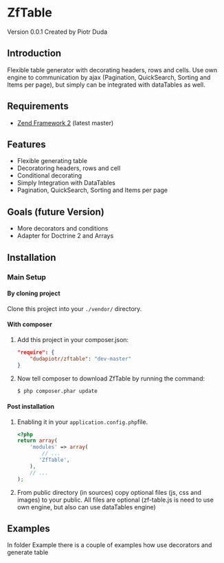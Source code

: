 ZfTable
=======
Version 0.0.1 Created by Piotr Duda

Introduction
------------
Flexible table generator with decorating headers, rows and cells. Use own engine 
to communication by ajax (Pagination, QuickSearch, Sorting and Items per page), 
but simply can be integrated with dataTables as well. 


Requirements
------------

* [Zend Framework 2](https://github.com/zendframework/zf2) (latest master)


Features
----------------
- Flexible generating table
- Decoratoring headers, rows and cell
- Conditional decorating
- Simply Integration with DataTables
- Pagination, QuickSearch, Sorting and Items per page


Goals (future Version)
----------------

- More decorators and conditions
- Adapter for Doctrine 2 and Arrays


Installation
------------

### Main Setup

#### By cloning project

Clone this project into your `./vendor/` directory.

#### With composer

1. Add this project in your composer.json:

    ```json
    "require": {
        "dudapiotr/zftable": "dev-master"
    }
    ```

2. Now tell composer to download ZfTable by running the command:

    ```bash
    $ php composer.phar update
    ```

#### Post installation

1. Enabling it in your `application.config.php`file.

    ```php
    <?php
    return array(
        'modules' => array(
            // ...
           'ZfTable',
        ),
        // ...
    );
    ```

2. From public directory (in sources) copy optional files (js, css and images) to your public.
All files are optional (zf-table.js is need to use own engine, but also can use dataTables engine)




Examples
-------
In folder Example there is a couple of examples how use decorators and generate table 